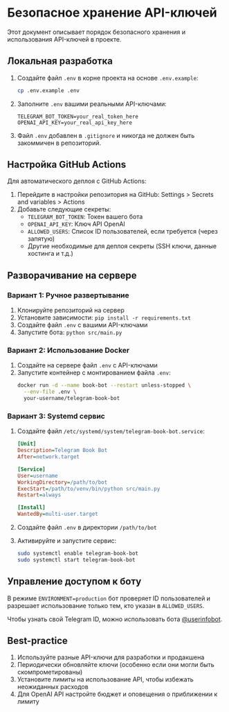 # Безопасное хранение API-ключей

Этот документ описывает порядок безопасного хранения и использования API-ключей в проекте.

## Локальная разработка

1. Создайте файл `.env` в корне проекта на основе `.env.example`:
   ```bash
   cp .env.example .env
   ```

2. Заполните `.env` вашими реальными API-ключами:
   ```
   TELEGRAM_BOT_TOKEN=your_real_token_here
   OPENAI_API_KEY=your_real_api_key_here
   ```

3. Файл `.env` добавлен в `.gitignore` и никогда не должен быть закоммичен в репозиторий.

## Настройка GitHub Actions

Для автоматического деплоя с GitHub Actions:

1. Перейдите в настройки репозитория на GitHub: Settings > Secrets and variables > Actions
2. Добавьте следующие секреты:
   - `TELEGRAM_BOT_TOKEN`: Токен вашего бота
   - `OPENAI_API_KEY`: Ключ API OpenAI
   - `ALLOWED_USERS`: Список ID пользователей, если требуется (через запятую)
   - Другие необходимые для деплоя секреты (SSH ключи, данные хостинга и т.д.)

## Разворачивание на сервере

### Вариант 1: Ручное развертывание

1. Клонируйте репозиторий на сервер
2. Установите зависимости: `pip install -r requirements.txt`
3. Создайте файл `.env` с вашими API-ключами
4. Запустите бота: `python src/main.py`

### Вариант 2: Использование Docker

1. Создайте на сервере файл `.env` с API-ключами
2. Запустите контейнер с монтированием файла `.env`:
   ```bash
   docker run -d --name book-bot --restart unless-stopped \
     --env-file .env \
     your-username/telegram-book-bot
   ```

### Вариант 3: Systemd сервис

1. Создайте файл `/etc/systemd/system/telegram-book-bot.service`:
   ```ini
   [Unit]
   Description=Telegram Book Bot
   After=network.target
   
   [Service]
   User=username
   WorkingDirectory=/path/to/bot
   ExecStart=/path/to/venv/bin/python src/main.py
   Restart=always
   
   [Install]
   WantedBy=multi-user.target
   ```

2. Создайте файл `.env` в директории `/path/to/bot`
3. Активируйте и запустите сервис:
   ```bash
   sudo systemctl enable telegram-book-bot
   sudo systemctl start telegram-book-bot
   ```

## Управление доступом к боту

В режиме `ENVIRONMENT=production` бот проверяет ID пользователей и разрешает использование только тем, кто указан в `ALLOWED_USERS`.

Чтобы узнать свой Telegram ID, можно использовать бота [@userinfobot](https://t.me/userinfobot).

## Best-practice

1. Используйте разные API-ключи для разработки и продакшена
2. Периодически обновляйте ключи (особенно если они могли быть скомпрометированы)
3. Установите лимиты на использование API, чтобы избежать неожиданных расходов
4. Для OpenAI API настройте бюджет и оповещения о приближении к лимиту 